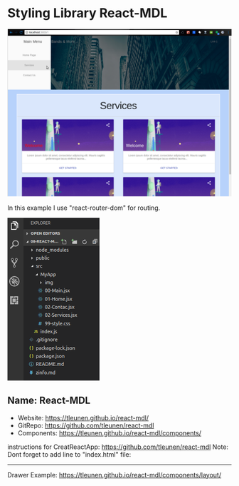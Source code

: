 # Styling Library React-MDL

![Screen Shoot](/src/MyApp/img/SS1.png)

In this example I use "react-router-dom" for routing.

![Screen Shoot](/src/MyApp/img/SS2.png)

## Name: React-MDL

- Website: https://tleunen.github.io/react-mdl/
- GitRepo: https://github.com/tleunen/react-mdl
- Components: https://tleunen.github.io/react-mdl/components/

instructions for CreatReactApp: https://github.com/tleunen/react-mdl
Note: Dont forget to add line to "index.html" file: <link rel="stylesheet" href="https://fonts.googleapis.com/icon?family=Material+Icons"> 



---------------------------------------------------

Drawer Example: https://tleunen.github.io/react-mdl/components/layout/